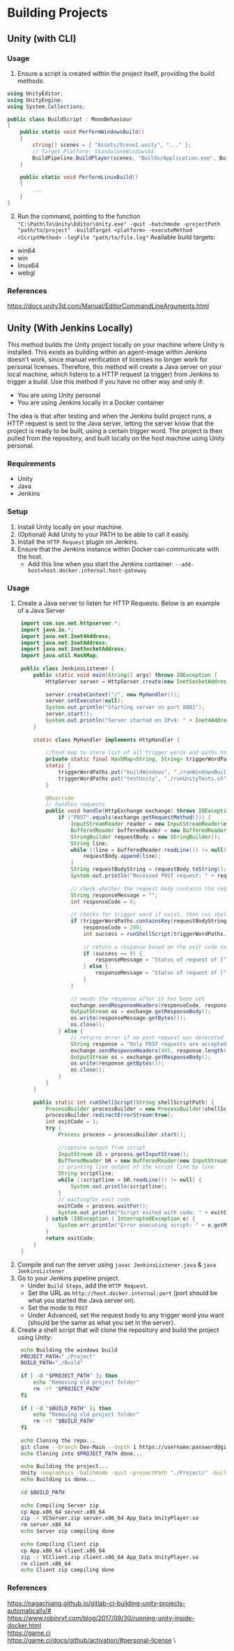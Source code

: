 # Building Projects

## Unity (with CLI)

### Usage
1. Ensure a script is created within the project itself, providing the build methods.

```cs
using UnityEditor;
using UnityEngine;
using System.Collections;

public class BuildScript : MonoBehaviour
{
    public static void PerformWindowsBuild()
    {
        string[] scenes = { "Assets/Scene1.unity", "..." };
        // Target Platform: StandaloneWindows64
        BuildPipeline.BuildPlayer(scenes, "Builds/Application.exe", BuildTarget.<target_platform>, BuildOptions.None);
    }

    public static void PerformLinuxBuild()
    {
        ...
    }
}
```

2. Run the command, pointing to the function
`"C:\Path\To\Unity\Editor\Unity.exe" -quit -batchmode -projectPath "path/to/project" -buildTarget <platform> -executeMethod <ScriptMethod> -logFile "path/to/file.log"`
Available build targets:
- win64
- win
- linux64
- webgl

### References
https://docs.unity3d.com/Manual/EditorCommandLineArguments.html


## Unity (With Jenkins Locally)
This method builds the Unity project locally on your machine where Unity is installed. This exists as building within an agent-image within Jenkins doesn't work, since manual verification of licenses no longer work for personal licenses. Therefore, this method will create a Java server on your local machine, which listens to a HTTP request (a trigger) from Jenkins to trigger a build. Use this method if you have no other way and only if:
- You are using Unity personal
- You are using Jenkins locally in a Docker container

The idea is that after testing and when the Jenkins build project runs, a HTTP request is sent to the Java server, letting the server know that the project is ready to be built, using a certain trigger word. The project is then pulled from the repository, and built locally on the host machine using Unity personal.

### Requirements
- Unity
- Java
- Jenkins

### Setup
1. Install Unity locally on your machine.
2. (Optional) Add Unity to your PATH to be able to call it easily.
3. Install the `HTTP Request` plugin on Jenkins.
4. Ensure that the Jenkins instance within Docker can communicate with the host.
   - Add this line when you start the Jenkins container: `--add-host=host.docker.internal:host-gateway`

### Usage
1. Create a Java server to listen for HTTP Requests. Below is an example of a Java Server
   ```java
    import com.sun.net.httpserver.*;
    import java.io.*;
    import java.net.Inet4Address;
    import java.net.InetAddress;
    import java.net.InetSocketAddress;
    import java.util.HashMap;
    
    public class JenkinsListener {
        public static void main(String[] args) throws IOException {
            HttpServer server = HttpServer.create(new InetSocketAddress(8081), 0);
    
            server.createContext("/", new MyHandler());
            server.setExecutor(null);
            System.out.println("Starting server on port 8081");
            server.start();
            System.out.println("Server started on IPv4: " + Inet4Address.getLocalHost().getHostAddress());
        }
    
        static class MyHandler implements HttpHandler {
    
            //hash map to store list of all trigger words and paths to shell scripts
            private static final HashMap<String, String> triggerWordPaths = new HashMap<String, String>();
            static {
                triggerWordPaths.put("buildWindows", "./runWindowsBuild.sh");
                triggerWordPaths.put("testUnity", "./runUnityTests.sh");
            }
            
            @Override
            // handles requests
            public void handle(HttpExchange exchange) throws IOException {
                if ("POST".equals(exchange.getRequestMethod())) {
                    InputStreamReader reader = new InputStreamReader(exchange.getRequestBody());
                    BufferedReader bufferedReader = new BufferedReader(reader);
                    StringBuilder requestBody = new StringBuilder();
                    String line;
                    while ((line = bufferedReader.readLine()) != null) {
                        requestBody.append(line);
                    }
                    String requestBodyString = requestBody.toString();
                    System.out.println("Received POST request: " + requestBody.toString());
    
                    // check whether the request body contains the required text to build
                    String responseMessage = "";
                    int responseCode = 0;
    
                    // checks for trigger word if exist, then run shell script if exist
                    if (triggerWordPaths.containsKey(requestBodyString)) {
                        responseCode = 200;
                        int success = runShellScript(triggerWordPaths.get(requestBodyString));
                        
                        // return a response based on the exit code to Jenkins, so Jenkins can mark it as success / failure
                        if (success == 0) {
                            responseMessage = "Status of request of [" + requestBodyString + "] is [SUCCESS]";
                        } else {
                            responseMessage = "Status of request of [" + requestBodyString + "] is [FAILURE]";
                        }
                    }
                    
                    // sends the response after it has been set
                    exchange.sendResponseHeaders(responseCode, responseMessage.length());
                    OutputStream os = exchange.getResponseBody();
                    os.write(responseMessage.getBytes());
                    os.close();
                } else {
                    // returns error if no post request was deteceted
                    String response = "Only POST requests are accepted.";
                    exchange.sendResponseHeaders(405, response.length());
                    OutputStream os = exchange.getResponseBody();
                    os.write(response.getBytes());
                    os.close();
                }
            }
        }
    
        public static int runShellScript(String shellScriptPath) {
            ProcessBuilder processBuilder = new ProcessBuilder(shellScriptPath);
            processBuilder.redirectErrorStream(true);
            int exitCode = 1;
            try {
                Process process = processBuilder.start();
                
                //capture output from script
                InputStream iS = process.getInputStream();
                BufferedReader bR = new BufferedReader(new InputStreamReader(iS));
                // printing live output of the script line by line
                String scriptline;
                while ((scriptline = bR.readLine()) != null) {
                    System.out.println(scriptline);
                }
                // waitingfor exit code
                exitCode = process.waitFor();
                System.out.println("Script exited with code: " + exitCode);
            } catch (IOException | InterruptedException e) {
                System.err.println("Error executing script: " + e.getMessage());
            }
            return exitCode;
        }
    }
   ```
2. Compile and run the server using `javac JenkinsListener.java` & `java JenkinsListener`
3. Go to your Jenkins pipeline project.
   - Under `Build Steps`, add the `HTTP Request`.
   - Set the URL as `http://host.docker.internal:port` (port should be what you started the Java server on).
   - Set the mode to `POST`
   - Under Advanced, set the request body to any trigger word you want (should be the same as what you set in the server).
4. Create a shell script that will clone the repository and build the project using Unity:
   ```sh
    echo Building the windows build
    PROJECT_PATH="./Project"
    BUILD_PATH="./Build"
    
    if [ -d "$PROJECT_PATH" ]; then 
        echo "Removing old project folder"
        rm -rf "$PROJECT_PATH"
    fi
    
    if [ -d "$BUILD_PATH" ]; then 
        echo "Removing old project folder"
        rm -rf "$BUILD_PATH"
    fi
    
    echo Cloning the repo...
    git clone --branch Dev-Main --depth 1 https://username:password@git.gitlabproject.com/project.git ./Project
    echo Cloning into $PROJECT_PATH done...
    
    echo Building the project...
    Unity -nographics -batchmode -quit -projectPath "./Project/" -buildLinux64Player "../../Build/App.x86_64" -logFile "./Build/Build_Log.txt"
    echo Building is done...
    
    cd $BUILD_PATH
    
    echo Compiling Server zip
    cp App.x86_64 server.x86_64
    zip -r VCServer.zip server.x86_64 App_Data UnityPlayer.so
    rm server.x86_64
    echo Server zip compiling done
    
    echo Compiling Client zip
    cp App.x86_64 client.x86_64
    zip -r VCClient.zip client.x86_64 App_Data UnityPlayer.so
    rm client.x86_64
    echo Client zip compiling done
   ```

### References
https://nagachiang.github.io/gitlab-ci-building-unity-projects-automatically/# \
https://www.robinryf.com/blog/2017/09/30/running-unity-inside-docker.html \
https://game.ci \
https://game.ci/docs/github/activation/#personal-license \
